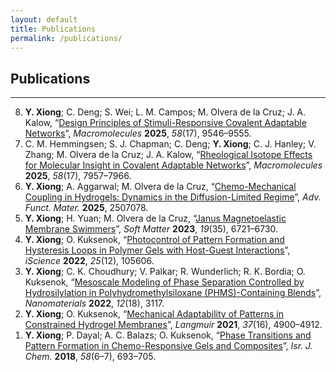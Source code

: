 ```yaml
---
layout: default
title: Publications
permalink: /publications/
---
```


## Publications

---
<ol reversed>
<li> <strong>Y. Xiong</strong>; C. Deng; S. Wei; L. M. Campos; M. Olvera de la Cruz; J. A. Kalow, “<a href="https://doi.org/10.1021/acs.macromol.5c01102" target="_blank">Design Principles of Stimuli-Responsive Covalent Adaptable Networks</a>”, <em>Macromolecules</em> <strong>2025</strong>, <em>58</em>(17), 9546–9555.</li>

<li> C. M. Hemmingsen; S. J. Chapman; C. Deng; <strong>Y. Xiong</strong>; C. J. Hanley; V. Zhang; M. Olvera de la Cruz; J. A. Kalow, “<a href="https://doi.org/10.1021/acs.macromol.5c01258" target="_blank">Rheological Isotope Effects for Molecular Insight in Covalent Adaptable Networks</a>”, <em>Macromolecules</em> <strong>2025</strong>, <em>58</em>(17), 7957–7966.</li>

<li> <strong>Y. Xiong</strong>; A. Aggarwal; M. Olvera de la Cruz, “<a href="https://doi.org/10.1002/adfm.202507078" target="_blank">Chemo-Mechanical Coupling in Hydrogels: Dynamics in the Diffusion-Limited Regime</a>”, <em>Adv. Funct. Mater.</em> <strong>2025</strong>, 2507078.</li>

<li> <strong>Y. Xiong</strong>; H. Yuan; M. Olvera de la Cruz, “<a href="http://dx.doi.org/10.1039/D3SM00788J" target="_blank">Janus Magnetoelastic Membrane Swimmers</a>”, <em>Soft Matter</em> <strong>2023</strong>, <em>19</em>(35), 6721–6730.</li>

<li> <strong>Y. Xiong</strong>; O. Kuksenok, “<a href="https://doi.org/10.1016/j.isci.2022.105606" target="_blank">Photocontrol of Pattern Formation and Hysteresis Loops in Polymer Gels with Host-Guest Interactions</a>”, <em>iScience</em> <strong>2022</strong>, <em>25</em>(12), 105606.</li>

<li> <strong>Y. Xiong</strong>; C. K. Choudhury; V. Palkar; R. Wunderlich; R. K. Bordia; O. Kuksenok, “<a href="https://doi.org/10.3390/nano12183117" target="_blank">Mesoscale Modeling of Phase Separation Controlled by Hydrosilylation in Polyhydromethylsiloxane (PHMS)-Containing Blends</a>”, <em>Nanomaterials</em> <strong>2022</strong>, <em>12</em>(18), 3117.</li>

<li> <strong>Y. Xiong</strong>; O. Kuksenok, “<a href="https://doi.org/10.1021/acs.langmuir.1c00138" target="_blank">Mechanical Adaptability of Patterns in Constrained Hydrogel Membranes</a>”, <em>Langmuir</em> <strong>2021</strong>, <em>37</em>(16), 4900–4912.</li>

<li> <strong>Y. Xiong</strong>; P. Dayal; A. C. Balazs; O. Kuksenok, “<a href="https://doi.org/10.1002/ijch.201700137" target="_blank">Phase Transitions and Pattern Formation in Chemo-Responsive Gels and Composites</a>”, <em>Isr. J. Chem.</em> <strong>2018</strong>, <em>58</em>(6–7), 693–705.</li>

</ol>
